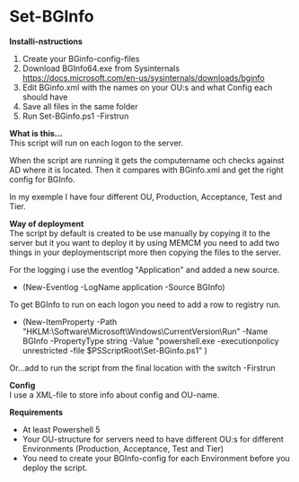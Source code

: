 # Set-BGInfo
<b>Installi-nstructions</b><br>
1. Create your BGinfo-config-files
2. Download BGInfo64.exe from Sysinternals https://docs.microsoft.com/en-us/sysinternals/downloads/bginfo
3. Edit BGinfo.xml with the names on your OU:s and what Config each should have
4. Save all files in the same folder
5. Run Set-BGinfo.ps1 -Firstrun

<B>What is this...</b><br>
This script will run on each logon to the server. 

When the script are running it gets the computername och checks against AD where it is located. Then it compares with
BGinfo.xml and get the right config for BGInfo.

In my exemple I have four different OU, Production, Acceptance, Test and Tier.

<B>Way of deployment</b><br>
The script by default is created to be use manually by copying it to the server but it you want to deploy it by using
MEMCM you need to add two things in your deploymentscript more then copying the files to the server.

For the logging i use the eventlog "Application" and added a new source. 
- (New-Eventlog -LogName application -Source BGInfo)

To get BGInfo to run on each logon you need to add a row to registry run.
- (New-ItemProperty -Path "HKLM:\Software\Microsoft\Windows\CurrentVersion\Run" -Name BGInfo -PropertyType string -Value "powershell.exe -executionpolicy unrestricted -file $PSScriptRoot\Set-BGinfo.ps1" )

Or...add to run the script from the final location with the switch -Firstrun

<b>Config</b><br>
I use a XML-file to store info about config and OU-name.

<B>Requirements</B><br>
- At least Powershell 5
- Your OU-structure for servers need to have different OU:s for different Environments (Production, Acceptance, Test and Tier)
- You need to create your BGInfo-config for each Environment before you deploy the script.
